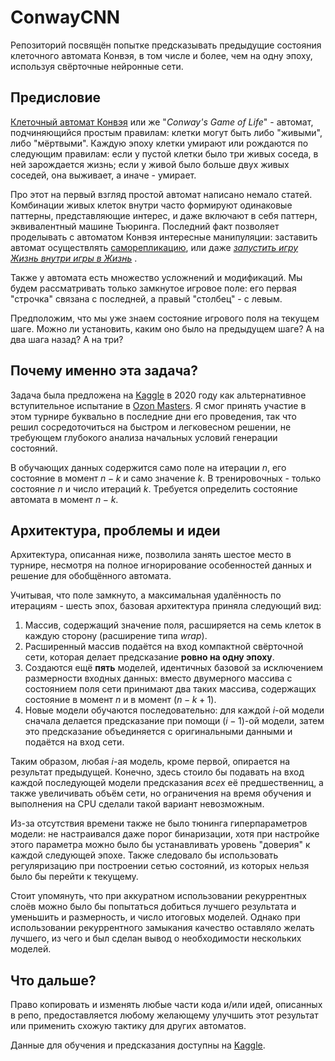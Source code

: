 # ConwayCNN

Репозиторий посвящён попытке предсказывать предыдущие состояния клеточного автомата Конвэя, в том числе и более, чем на одну эпоху, используя свёрточные нейронные сети.

## Предисловие

[Клеточный автомат Конвэя](https://en.wikipedia.org/wiki/Conway%27s_Game_of_Life) или же "*Conway's Game of Life*" - автомат, подчиняющийся простым правилам: клетки могут быть либо "живыми", либо "мёртвыми". Каждую эпоху клетки умирают или рождаются по следующим правилам: если у пустой клетки было три живых соседа, в ней зарождается жизнь; если у живой было больше двух живых соседей, она выживает, а иначе - умирает.

Про этот на первый взгляд простой автомат написано немало статей. Комбинации живых клеток внутри часто формируют одинаковые паттерны, представляющие интерес, и даже включают в себя паттерн, эквивалентный машине Тьюринга. Последний факт позволяет проделывать с автоматом Конвэя интересные манипуляции: заставить автомат осуществлять [саморепликацию](https://www.youtube.com/watch?v=A8B5MbHPlH0),  или даже *[запустить игру Жизнь внутри игры в Жизнь](https://youtu.be/xP5-iIeKXE8)* .

Также у автомата есть множество усложнений и модификаций. Мы будем рассматривать только замкнутое игровое поле: его первая "строчка" связана с последней, а правый "столбец" - с левым.  

Предположим, что мы уже знаем состояние игрового поля на текущем шаге. Можно ли установить, каким оно было на предыдущем шаге? А на два шага назад? А на три? 

## Почему именно эта задача?

Задача была предложена на [Kaggle](https://www.kaggle.com/c/ozon-masters-2020) в 2020 году как альтернативное вступительное испытание в [Ozon Masters](https://ozonmasters.ru/). Я смог принять участие в этом турнире буквально в последние дни его проведения, так что решил сосредоточиться на быстром и легковесном решении, не требующем глубокого анализа начальных условий генерации состояний. 

В обучающих данных содержится само поле на итерации $n$, его состояние в момент $n-k$ и само значение $k$.  В тренировочных - только состояние $n$ и число итераций $k$. Требуется определить состояние автомата в момент $n-k$. 

## Архитектура, проблемы и идеи

Архитектура, описанная ниже, позволила занять шестое место в турнире, несмотря на полное игнорирование особенностей данных и решение для обобщённого автомата.

Учитывая, что поле замкнуто, а максимальная удалённость по итерациям - шесть эпох, базовая архитектура приняла следующий вид: 

1. Массив, содержащий значение поля, расширяется на семь клеток в каждую сторону (расширение типа *wrap*). 
2. Расширенный массив подаётся на вход компактной свёрточной сети, которая делает предсказание **ровно на одну эпоху**. 
3. Создаются ещё **пять** моделей, идентичных базовой за исключением размерности входных данных: вместо двумерного массива с состоянием поля сети принимают два таких массива, содержащих состояние в момент $n$ и в момент $(n-k+1)$.
4. Новые модели обучаются последовательно: для каждой $i$-ой модели сначала делается предсказание при помощи $(i-1)$-ой модели, затем это предсказание объединяется с оригинальными данными и подаётся на вход сети. 

Таким образом, любая $i$-ая модель, кроме первой, опирается на результат предыдущей. Конечно, здесь стоило бы подавать на вход каждой последующей модели предсказания *всех* её предшественниц, а также увеличивать объём сети, но ограничения на время обучения и выполнения на CPU сделали такой вариант невозможным. 

Из-за отсутствия времени также не было тюнинга гиперпараметров модели: не настраивался даже порог бинаризации, хотя при настройке этого параметра можно было бы устанавливать уровень "доверия" к каждой следующей эпохе. Также следовало бы использовать регуляризацию при построении сетью состояний, из которых нельзя было бы перейти к текущему.   

Стоит упомянуть, что при аккуратном использовании рекуррентных слоёв можно было бы попытаться добиться лучшего результата  и уменьшить и размерность, и число итоговых моделей. Однако при использовании рекуррентного замыкания качество оставляло желать лучшего, из чего и был сделан вывод о необходимости нескольких моделей.  

## Что дальше?

Право копировать и изменять любые части кода и/или идей, описанных в репо, предоставляется любому желающему улучшить этот результат или применить схожую тактику для других автоматов. 

Данные для обучения и предсказания доступны на [Kaggle](https://www.kaggle.com/c/ozon-masters-2020).  
